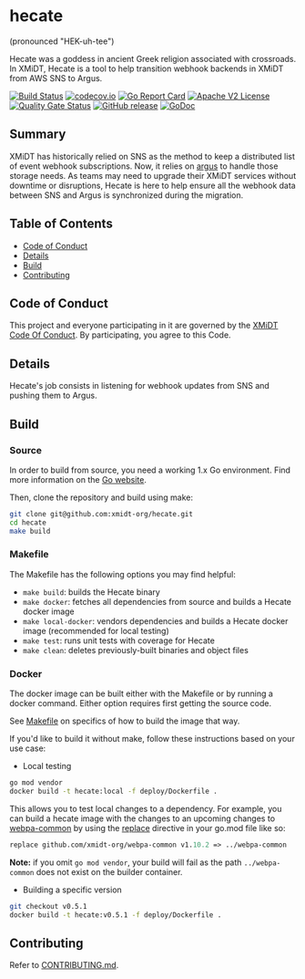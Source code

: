 # hecate

(pronounced "HEK-uh-tee")

Hecate was a goddess in ancient Greek religion associated with crossroads. In XMiDT, Hecate is a tool to help transition webhook backends in XMiDT from AWS SNS to Argus.

[![Build Status](https://github.com/xmidt-org/hecate/workflows/CI/badge.svg)](https://github.com/xmidt-org/hecate/actions)
[![codecov.io](http://codecov.io/github/xmidt-org/hecate/coverage.svg?branch=main)](http://codecov.io/github/xmidt-org/hecate?branch=main)
[![Go Report Card](https://goreportcard.com/badge/github.com/xmidt-org/hecate)](https://goreportcard.com/report/github.com/xmidt-org/hecate)
[![Apache V2 License](http://img.shields.io/badge/license-Apache%20V2-blue.svg)](https://github.com/xmidt-org/hecate/blob/main/LICENSE)
[![Quality Gate Status](https://sonarcloud.io/api/project_badges/measure?project=xmidt-org_hecate&metric=alert_status)](https://sonarcloud.io/dashboard?id=xmidt-org_hecate)
[![GitHub release](https://img.shields.io/github/release/xmidt-org/hecate.svg)](CHANGELOG.md)
[![GoDoc](https://godoc.org/github.com/xmidt-org/hecate?status.svg)](https://godoc.org/github.com/xmidt-org/hecate)

## Summary

XMiDT has historically relied on SNS as the method to keep a distributed list of event webhook subscriptions. Now, it relies on [argus](https://github.com/xmidt-org/argus/) to handle those storage needs. As teams may need to upgrade their XMiDT services without downtime or disruptions, Hecate is here to help ensure all the webhook data between SNS and Argus is synchronized during the migration.

## Table of Contents

- [Code of Conduct](#code-of-conduct)
- [Details](#details)
- [Build](#build)
- [Contributing](#contributing)

## Code of Conduct

This project and everyone participating in it are governed by the [XMiDT Code Of Conduct](https://xmidt.io/code_of_conduct/).
By participating, you agree to this Code.

## Details

Hecate's job consists in listening for webhook updates from SNS and pushing them to Argus.

## Build

### Source

In order to build from source, you need a working 1.x Go environment.
Find more information on the [Go website](https://golang.org/doc/install).

Then, clone the repository and build using make:

```bash
git clone git@github.com:xmidt-org/hecate.git
cd hecate
make build
```

### Makefile

The Makefile has the following options you may find helpful:

- `make build`: builds the Hecate binary
- `make docker`: fetches all dependencies from source and builds a Hecate docker image
- `make local-docker`: vendors dependencies and builds a Hecate docker image (recommended for local testing)
- `make test`: runs unit tests with coverage for Hecate
- `make clean`: deletes previously-built binaries and object files

### Docker

The docker image can be built either with the Makefile or by running a docker
command.  Either option requires first getting the source code.

See [Makefile](#Makefile) on specifics of how to build the image that way.

If you'd like to build it without make, follow these instructions based on your use case:

- Local testing

```bash
go mod vendor
docker build -t hecate:local -f deploy/Dockerfile .
```

This allows you to test local changes to a dependency. For example, you can build
a hecate image with the changes to an upcoming changes to [webpa-common](https://github.com/xmidt-org/webpa-common) by using the [replace](https://golang.org/ref/mod#go) directive in your go.mod file like so:

```go.mod
replace github.com/xmidt-org/webpa-common v1.10.2 => ../webpa-common
```

**Note:** if you omit `go mod vendor`, your build will fail as the path `../webpa-common` does not exist on the builder container.

- Building a specific version

```bash
git checkout v0.5.1
docker build -t hecate:v0.5.1 -f deploy/Dockerfile .
```

## Contributing

Refer to [CONTRIBUTING.md](CONTRIBUTING.md).
